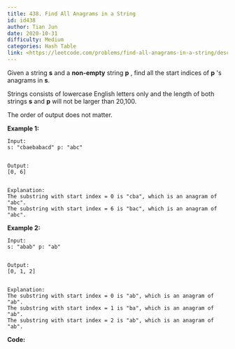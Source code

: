 ```yaml
---
title: 438. Find All Anagrams in a String
id: id438
author: Tian Jun
date: 2020-10-31
difficulty: Medium
categories: Hash Table
link: <https://leetcode.com/problems/find-all-anagrams-in-a-string/description/>
---
```


Given a string **s** and a **non-empty** string **p** , find all the start
indices of **p** 's anagrams in **s**.

Strings consists of lowercase English letters only and the length of both
strings **s** and **p** will not be larger than 20,100.

The order of output does not matter.

**Example 1:**
            
	Input:    s: "cbaebabacd" p: "abc"        
	Output:    [0, 6]        
	Explanation:    The substring with start index = 0 is "cba", which is an anagram of "abc".    The substring with start index = 6 is "bac", which is an anagram of "abc".    

**Example 2:**
            
	Input:    s: "abab" p: "ab"        
	Output:    [0, 1, 2]        
	Explanation:    The substring with start index = 0 is "ab", which is an anagram of "ab".    The substring with start index = 1 is "ba", which is an anagram of "ab".    The substring with start index = 2 is "ab", which is an anagram of "ab".    


**Code:**
